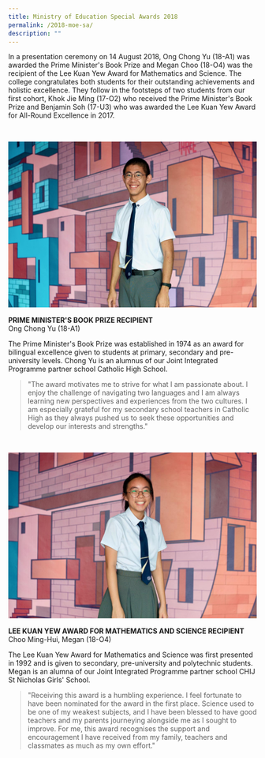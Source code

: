 ```yaml
---
title: Ministry of Education Special Awards 2018
permalink: /2018-moe-sa/
description: ""
---
```

In a presentation ceremony on 14 August 2018, Ong Chong Yu (18-A1) was awarded the Prime Minister's Book Prize and Megan Choo (18-O4) was the recipient of the Lee Kuan Yew Award for Mathematics and Science. The college congratulates both students for their outstanding achievements and holistic excellence. They follow in the footsteps of two students from our first cohort, Khok Jie Ming (17-O2) who received the Prime Minister's Book Prize and Benjamin Soh (17-U3) who was awarded the Lee Kuan Yew Award for All-Round Excellence in 2017.

<br>

![](/images/Features/MOESA2018_ChongYu.jpg)

**PRIME MINISTER'S BOOK PRIZE RECIPIENT**
<br>Ong Chong Yu (18-A1)


The Prime Minister's Book Prize was established in 1974 as an award for bilingual excellence given to students at primary, secondary and pre-university levels. Chong Yu is an alumnus of our Joint Integrated Programme partner school Catholic High School.

> "The award motivates me to strive for what I am passionate about. I enjoy the challenge of navigating two languages and I am always learning new perspectives and experiences from the two cultures. I am especially grateful for my secondary school teachers in Catholic High as they always pushed us to seek these opportunities and develop our interests and strengths."

<br>

![](/images/Features/MOESA2018_Megan.jpg)

**LEE KUAN YEW AWARD FOR MATHEMATICS AND SCIENCE RECIPIENT**
<br>Choo Ming-Hui, Megan (18-O4)

The Lee Kuan Yew Award for Mathematics and Science was first presented in 1992 and is given to secondary, pre-university and polytechnic students. Megan is an alumna of our Joint Integrated Programme partner school CHIJ St Nicholas Girls' School.

> "Receiving this award is a humbling experience. I feel fortunate to have been nominated for the award in the first place. Science used to be one of my weakest subjects, and I have been blessed to have good teachers and my parents journeying alongside me as I sought to improve. For me, this award recognises the support and encouragement I have received from my family, teachers and classmates as much as my own effort."